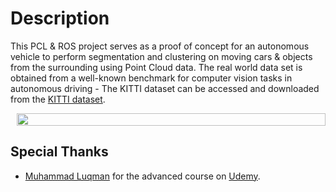# Description

This PCL & ROS project serves as a proof of concept for an autonomous vehicle to perform segmentation and clustering on moving cars & objects from the surrounding using Point Cloud data. The real world data set is obtained from a well-known benchmark
for computer vision tasks in autonomous driving - The KITTI dataset can be accessed and downloaded from the [KITTI dataset](https://www.cvlibs.net/datasets/kitti/).

<div style="display: flex;">
  <div style="flex: 1; padding-left: 10px;">
    <img src="https://github.com/Jy-Lau/ROS-PointCloud-AMR/blob/main/doc/amr-pcl.gif" width="100%">
  </div>
</div>

## Special Thanks

- [Muhammad Luqman](https://github.com/noshluk2) for the advanced course on [Udemy](https://www.udemy.com/course/ros2-point-clouds-for-autonomous-self-driving-car-using-pcl/).
